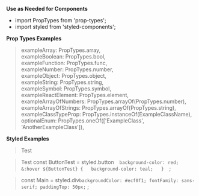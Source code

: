 **Use as Needed for Components**
* import PropTypes from 'prop-types';
* import styled from 'styled-components';


**Prop Types Examples**  
> exampleArray: PropTypes.array,  
> exampleBoolean: PropTypes.bool,  
> exampleFunction: PropTypes.func,  
> exampleNumber: PropTypes.number,  
> exampleObject: PropTypes.object,  
> exampleString: PropTypes.string,  
> exampleSymbol: PropTypes.symbol,  
> exampleReactElement: PropTypes.element,  
> exampleArrayOfNumbers: PropTypes.arrayOf(PropTypes.number),  
> exampleArrayOfStrings: PropTypes.arrayOf(PropTypes.string),  
> exampleClassTypeProp: PropTypes.instanceOf(ExampleClassName),  
> optionalEnum: PropTypes.oneOf(['ExampleClass', 'AnotherExampleClass']),  

**Styled Examples**

>  <Main className="card">  
>    <ButtonTest className="btn">Test</ButtonTest>  
>  </Main>  


>  <ButtonTest className="btn">Test</ButtonTest>
>  const ButtonTest = styled.button`  
>   background-color: red;  
>   &:hover ${ButtonTest} {  
>     background-color: teal;  
>   }  
>  `;  

>  const Main = styled.div`
>    backgroundColor: #ecf0f1;
>    fontFamily: sans-serif;
>    paddingTop: 50px;
>    `
>  ;
